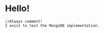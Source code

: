 <!--03/25/2015-->
<!--programming-->
<!--My First Adventure-->
Hello!
=== 
    //Always comment!
    I exist to test the MongoDB implementation.